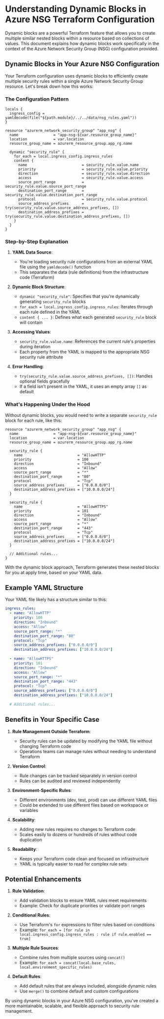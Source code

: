 # Understanding Dynamic Blocks in Azure NSG Terraform Configuration

Dynamic blocks are a powerful Terraform feature that allows you to create multiple similar nested blocks within a resource based on collections of values. This document explains how dynamic blocks work specifically in the context of the Azure Network Security Group (NSG) configuration provided.

## Dynamic Blocks in Your Azure NSG Configuration

Your Terraform configuration uses dynamic blocks to efficiently create multiple security rules within a single Azure Network Security Group resource. Let's break down how this works:

### The Configuration Pattern

```hcl
locals {
  ingress_config = yamldecode(file("${path.module}/../../data/nsg_rules.yaml"))
}

resource "azurerm_network_security_group" "app_nsg" {
  name                = "app-nsg-${var.resource_group_name}"
  location            = var.location
  resource_group_name = azurerm_resource_group.app_rg.name

  dynamic "security_rule" {
    for_each = local.ingress_config.ingress_rules
    content {
      name                         = security_rule.value.name
      priority                     = security_rule.value.priority
      direction                    = security_rule.value.direction
      access                       = security_rule.value.access
      source_port_range            = security_rule.value.source_port_range
      destination_port_range       = security_rule.value.destination_port_range
      protocol                     = security_rule.value.protocol
      source_address_prefixes      = try(security_rule.value.source_address_prefixes, [])
      destination_address_prefixes = try(security_rule.value.destination_address_prefixes, [])
    }
  }
}
```

### Step-by-Step Explanation

1. **YAML Data Source**:
   - You're loading security rule configurations from an external YAML file using the `yamldecode()` function
   - This separates the data (rule definitions) from the infrastructure code (Terraform)

2. **Dynamic Block Structure**:
   - `dynamic "security_rule"`: Specifies that you're dynamically generating `security_rule` blocks
   - `for_each = local.ingress_config.ingress_rules`: Iterates through each rule defined in the YAML
   - `content { ... }`: Defines what each generated `security_rule` block will contain

3. **Accessing Values**:
   - `security_rule.value.name`: References the current rule's properties during iteration
   - Each property from the YAML is mapped to the appropriate NSG security rule attribute

4. **Error Handling**:
   - `try(security_rule.value.source_address_prefixes, [])`: Handles optional fields gracefully
   - If a field isn't present in the YAML, it uses an empty array `[]` as default

### What's Happening Under the Hood

Without dynamic blocks, you would need to write a separate `security_rule` block for each rule, like this:

```hcl
resource "azurerm_network_security_group" "app_nsg" {
  name                = "app-nsg-${var.resource_group_name}"
  location            = var.location
  resource_group_name = azurerm_resource_group.app_rg.name

  security_rule {
    name                         = "AllowHTTP"
    priority                     = 100
    direction                    = "Inbound"
    access                       = "Allow"
    source_port_range            = "*"
    destination_port_range       = "80"
    protocol                     = "Tcp"
    source_address_prefixes      = ["0.0.0.0/0"]
    destination_address_prefixes = ["10.0.0.0/24"]
  }

  security_rule {
    name                         = "AllowHTTPS"
    priority                     = 101
    direction                    = "Inbound"
    access                       = "Allow"
    source_port_range            = "*"
    destination_port_range       = "443"
    protocol                     = "Tcp"
    source_address_prefixes      = ["0.0.0.0/0"]
    destination_address_prefixes = ["10.0.0.0/24"]
  }
  
  // Additional rules...
}
```

With the dynamic block approach, Terraform generates these nested blocks for you at apply time, based on your YAML data.

## Example YAML Structure

Your YAML file likely has a structure similar to this:

```yaml
ingress_rules:
  - name: "AllowHTTP"
    priority: 100
    direction: "Inbound"
    access: "Allow"
    source_port_range: "*"
    destination_port_range: "80"
    protocol: "Tcp"
    source_address_prefixes: ["0.0.0.0/0"]
    destination_address_prefixes: ["10.0.0.0/24"]
  
  - name: "AllowHTTPS"
    priority: 101
    direction: "Inbound"
    access: "Allow"
    source_port_range: "*"
    destination_port_range: "443"
    protocol: "Tcp"
    source_address_prefixes: ["0.0.0.0/0"]
    destination_address_prefixes: ["10.0.0.0/24"]
  
  # Additional rules...
```

## Benefits in Your Specific Case

1. **Rule Management Outside Terraform**:
   - Security rules can be updated by modifying the YAML file without changing Terraform code
   - Operations teams can manage rules without needing to understand Terraform

2. **Version Control**:
   - Rule changes can be tracked separately in version control
   - Rules can be audited and reviewed independently

3. **Environment-Specific Rules**:
   - Different environments (dev, test, prod) can use different YAML files
   - Could be extended to use different files based on workspace or variables

4. **Scalability**:
   - Adding new rules requires no changes to Terraform code
   - Scales easily to dozens or hundreds of rules without code duplication

5. **Readability**:
   - Keeps your Terraform code clean and focused on infrastructure
   - YAML is typically easier to read for complex rule sets

## Potential Enhancements

1. **Rule Validation**:
   - Add validation blocks to ensure YAML rules meet requirements
   - Example: Check for duplicate priorities or validate port ranges

2. **Conditional Rules**:
   - Use Terraform's `for` expressions to filter rules based on conditions
   - Example: `for_each = [for rule in local.ingress_config.ingress_rules : rule if rule.enabled == true]`

3. **Multiple Rule Sources**:
   - Combine rules from multiple sources using `concat()`
   - Example: `for_each = concat(local.base_rules, local.environment_specific_rules)`

4. **Default Rules**:
   - Add default rules that are always included, alongside dynamic rules
   - Use `merge()` to combine default and custom configurations

By using dynamic blocks in your Azure NSG configuration, you've created a more maintainable, scalable, and flexible approach to security rule management.